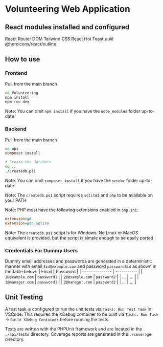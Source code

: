# Volunteering Web Application

## React modules installed and configured
React Router DOM
Tailwind CSS
React Hot Toast
uuid
@heroicons/react/outline

## How to use

### Frontend

Pull from the main branch
```sh
cd Volunteering
npm install
npm run dev
```
Note: You can omit `npm install` if you have the `node_modules` folder up-to-date

### Backend

Pull from the main branch
```sh
cd api
composer install

# Create the database
cd ..
./createdb.ps1
```
Note: You can omit `composer install` if you have the `vendor` folder up-to-date

Note: The `createdb.ps1` script requires `sqlite3` and `php` to be available on your PATH

Note: PHP must have the following extensions enabled in `php.ini`:
```ini
extension=gd
extension=pdo_sqlite
```

Note: The `createdb.ps1` script is for Windows. No Linux or MacOS equivalent is provided, but the script is simple enough to be easily ported.

### Credentials For Dummy Users
Dummy email addresses and passwords are generated in a deterministic manner with email `$id@example.com` and password `password$id`
as shown in the table below:
| Email           | Password    |
| --------------- | ----------- |
| `1@example.com` | `password1` |
| `2@example.com` | `password2` |
| ...             | ...         |
| `1@manager.com` | `password1` |
| `2@manager.com` | `password2` |
| ...             | ...         |

## Unit Testing
A test task is configured to run the unit tests via `Tasks: Run Test Task` in VSCode. This requires the XDebug container to be built via
`Tasks: Run Task` -> `Build XDebug Container` before running the tests.

Tests are written with the PHPUnit framework and are located in the `./api/tests` directory. Coverage reports are generated in the `./coverage` directory.
